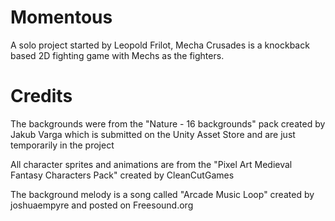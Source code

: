 # Momentous
A solo project started by Leopold Frilot, Mecha Crusades is a knockback based 2D fighting game with Mechs as the fighters. 

# Credits
The backgrounds were from the "Nature - 16 backgrounds" pack created by Jakub Varga which is submitted on the Unity Asset Store and are just temporarily in the project

All character sprites and animations are from the "Pixel Art Medieval Fantasy Characters Pack" created by CleanCutGames

The background melody is a song called "Arcade Music Loop" created by joshuaempyre and posted on Freesound.org
